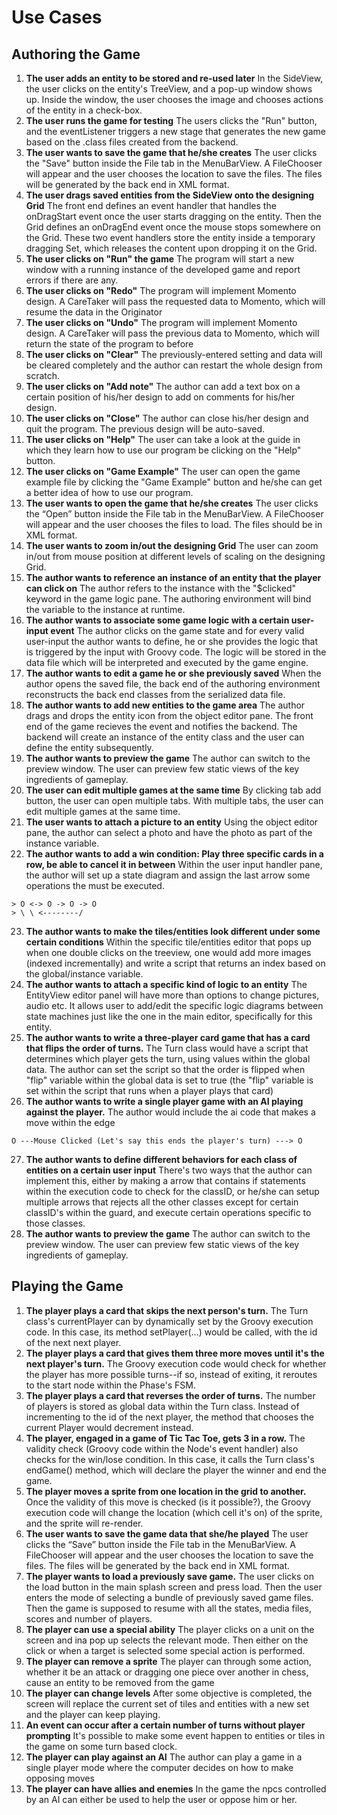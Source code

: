 # Use Cases

## Authoring the Game

1. **The user adds an entity to be stored and re-used later**
    In the SideView, the user clicks on the entity's TreeView, and a pop-up window shows up. Inside the window, the user chooses the image and chooses actions of the entity in a check-box.
2. **The user runs the game for testing**
    The users clicks the "Run" button, and the eventListener triggers a new stage that generates the new game based on the .class files created from the backend.
3. **The user wants to save the game that he/she creates**
    The user clicks the "Save" button inside the File tab in the MenuBarView. A FileChooser will appear and the user chooses the location to save the files. The files will be generated by the back end in XML format.
4. **The user drags saved entities from the SideView onto the designing Grid**
    The front end defines an event handler that handles the onDragStart event once the user starts dragging on the entity. Then the Grid defines an onDragEnd event once the mouse stops somewhere on the Grid. These two event handlers store the entity inside a temporary dragging Set, which releases the content upon dropping it on the Grid.
5. **The user clicks on "Run" the game**
    The program will start a new window with a running instance of the developed game and report errors if there are any.
6. **The user clicks on "Redo"**
    The program will implement Momento design. A CareTaker will pass the requested data to Momento, which will resume the data in the Originator
7. **The user clicks on "Undo"**
    The program will implement Momento design. A CareTaker will pass the previous data to Momento, which will return the state of the program to before
8. **The user clicks on "Clear"**
    The previously-entered setting and data will be cleared completely and the author can restart the whole design from scratch.
9. **The user clicks on "Add note"**
    The author can add a text box on a certain position of his/her design to add on comments for his/her design.
10. **The user clicks on "Close"**
    The author can close his/her design and quit the program. The previous design will be auto-saved.
11. **The user clicks on "Help"**
    The user can take a look at the guide in which they learn how to use our program be clicking on the "Help" button.
12. **The user clicks on "Game Example"**
    The user can open the game example file by clicking the "Game Example" button and he/she can get a better idea of how to use our program.
13. **The user wants to open the game that he/she creates**
    The user clicks the “Open” button inside the File tab in the MenuBarView. A FileChooser will appear and the user chooses the files to load. The files should be in XML format.
14. **The user wants to zoom in/out the designing Grid**
    The user can zoom in/out from mouse position at different levels of scaling on the designing Grid.
15. **The author wants to reference an instance of an entity that the player can click on**
    The author refers to the instance with the "$clicked" keyword in the game logic pane. The authoring environment will bind the variable to the instance at runtime.
16. **The author wants to associate some game logic with a certain user-input event**
    The author clicks on the game state and for every valid user-input the author wants to define, he or she provides the logic that is triggered by the input with Groovy code. The logic will be stored in the data file which will be interpreted and executed by the game engine.
17. **The author wants to edit a game he or she previously saved**
    When the author opens the saved file, the back end of the authoring environment reconstructs the back end classes from the serialized data file.
18. **The author wants to add new entities to the game area**
    The author drags and drops the entity icon from the object editor pane. The front end of the game recieves the event and notifies the backend. The backend will create an instance of the entity class and the user can define the entity subsequently.
19. **The author wants to preview the game**
    The author can switch to the preview window. The user can preview few static views of the key ingredients of gameplay.
20. **The user can edit multiple games at the same time**
    By clicking tab add button, the user can open multiple tabs. With multiple tabs, the user can edit multiple games at the same time.
21. **The user wants to attach a picture to an entity**
    Using the object editor pane, the author can select a photo and have the photo as part of the instance variable.
22. **The author wants to add a win condition: Play three specific cards in a row, be able to cancel it in between**
    Within the user input handler pane, the author will set up a state diagram and assign the last arrow some operations the must be executed.
```
> O <-> O -> O -> O
> \ \ <--------/
```
23. **The author wants to make the tiles/entities look different under some certain conditions**
    Within the specific tile/entities editor that pops up when one double clicks on the treeview, one would add more images (indexed incrementally) and write a script that returns an index based on the global/instance variable.
24. **The author wants to attach a specific kind of logic to an entity**
    The EntityView editor panel will have more than options to change pictures, audio etc. It allows user to add/edit the specific logic diagrams between state machines just like the one in the main editor, specifically for this entity.
25. **The author wants to write a three-player card game that has a card that flips the order of turns.**
   The Turn class would have a script that determines which player gets the turn, using values within the global data. The author can set the script so that the order is flipped when "flip" variable within the global data is set to true (the "flip" variable is set within the script that runs when a player plays that card)
26. **The author wants to write a single player game with an AI playing against the player.** 
   The author would include the ai code that makes a move within the edge
```
O ---Mouse Clicked (Let's say this ends the player's turn) ---> O
```
27. **The author wants to define different behaviors for each class of entities on a certain user input**
    There's two ways that the author can implement this, either by making a arrow that contains if statements within the execution code to check for the classID, or he/she can setup multiple arrows that rejects all the other classes except for certain classID's within the guard, and execute certain operations specific to those classes. 
28. **The author wants to preview the game**
    The author can switch to the preview window. The user can preview few static views of the key ingredients of gameplay.
## Playing the Game

1. **The player plays a card that skips the next person's turn.**
    The Turn class's currentPlayer can by dynamically set by the Groovy execution code. In this case, its method setPlayer(...) would be called, with the id of the next next player.
2. **The player plays a card that gives them three more moves until it's the next player's turn.**
    The Groovy execution code would check for whether the player has more possible turns--if so, instead of exiting, it reroutes to the start node within the Phase's FSM. 
3. **The player plays a card that reverses the order of turns.**
    The number of players is stored as global data within the Turn class. Instead of incrementing to the id of the next player, the method that chooses the current Player would decrement instead. 
4. **The player, engaged in a game of Tic Tac Toe, gets 3 in a row.**
    The validity check (Groovy code within the Node's event handler) also checks for the win/lose condition. In this case, it calls the Turn class's endGame() method, which will declare the player the winner and end the game. 
5. **The player moves a sprite from one location in the grid to another.**
    Once the validity of this move is checked (is it possible?), the Groovy execution code will change the location (which cell it's on) of the sprite, and the sprite will re-render. 
6. **The user wants to save the game data that she/he played**
    The user clicks the “Save” button inside the File tab in the MenuBarView. A FileChooser will appear and the user chooses the location to save the files. The files will be generated by the back end in XML format.
7. **The player wants to load a previously save game.**
    The user clicks on the load button in the main splash screen and press load. Then the user enters the mode of selecting a bundle of previously saved game files. Then the game is supposed to resume with all the states, media files, scores and number of players.
8. **The player can use a special ability**
    The player clicks on a unit on the screen and ina pop up selects the relevant mode. Then either on the click or when a target is selected some special action is performed. 
9. **The player can remove a sprite**
    The player can through some action, whether it be an attack or dragging one piece over another in chess, cause an entity to be removed from the game
10. **The player can change levels**
    After some objective is completed, the screen will replace the current set of tiles and entities with a new set and the player can keep playing.
11. **An event can occur after a certain number of turns without player prompting**
    It's possible to make some event happen to entities or tiles in the game on some turn based clock.
12. **The player can play against an AI**
    The author can play a game in a single player mode where the computer decides on how to make opposing moves
13. **The player can have allies and enemies**
    In the game the npcs controlled by an AI can either be used to help the user or oppose him or her.


